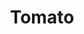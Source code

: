 ---
layout: item
title: Tomato
item-id: 1982
datatable: true
id: 1982
name: "Tomato"
members: false
lowalch: 1
highalch: 2
examine: "This would make good ketchup."
monsters:
  - id: 291
    name: "Chaos dwarf"
    members: false
    combat_level: 48
    wiki_url: "https://oldschool.runescape.wiki/w/Chaos_dwarf"
    drops:
      - quantity: "1"
        rarity: 0.0078125
        drop_requirements: null
---